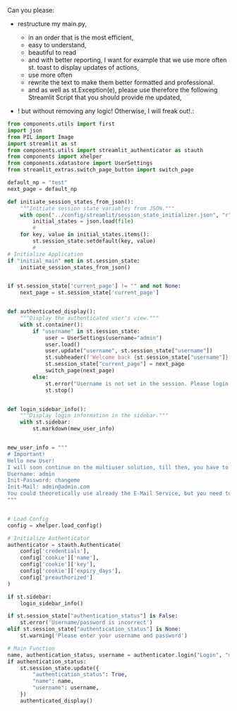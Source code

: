 Can you please:
- restructure my main.py, 
    - in an order that is the most efficient, 
    - easy to understand, 
    - beautiful to read 
    - and with better reporting, I want for example that we use more often st. toast to display updates of actions,
    - use more often 
    - rewrite the text to make them better formatted and professional.
    - and as well as st.Exception(e), please use therefore the following Streamlit Script that you should provide me updated, 


- ! but without removing any logic! Otherwise, I will freak out!.:





```python
from components.utils import first
import json
from PIL import Image
import streamlit as st
from components.utils import streamlit_authenticator as stauth
from components import xhelper
from components.xdatastore import UserSettings
from streamlit_extras.switch_page_button import switch_page

default_np = "test"
next_page = default_np

def initiate_session_states_from_json():
    """Initiate session state variables from JSON."""
    with open("../config/streamlit/session_state_initializer.json", "r") as file:
        initial_states = json.load(file)
        #
    for key, value in initial_states.items():
        st.session_state.setdefault(key, value)
        #
# Initialize Application
if "initial_main" not in st.session_state:
    initiate_session_states_from_json()


if st.session_state['current_page'] != "" and not None:
    next_page = st.session_state['current_page']


def authenticated_display():
    """Display the authenticated user's view."""
    with st.container():
        if "username" in st.session_state:
            user = UserSettings(username="admin")
            user.load()
            user.update("username", st.session_state["username"])
            st.subheader(f'Welcome back {st.session_state["username"]}!')
            st.session_state["current_page"] = next_page
            switch_page(next_page)
        else:
            st.error("Username is not set in the session. Please login again.")
            st.stop()


def login_sidebar_info():
    """Display login information in the sidebar."""
    with st.sidebar:
        st.markdown(mew_user_info)


mew_user_info = """
# Important!
Hello new User!
I will soon continue on the multiuser solution, till then, you have to use the default admin user:
Username: admin
Init-Password: changeme
Init-Mail: admin@admin.com 
You could theoretically use already the E-Mail Service, but you need to install it manually, all details are in the #TODO"
"""


# Load Config
config = xhelper.load_config()

# Initialize Authenticator
authenticator = stauth.Authenticate(
    config['credentials'],
    config['cookie']['name'],
    config['cookie']['key'],
    config['cookie']['expiry_days'],
    config['preauthorized']
)

if st.sidebar:
    login_sidebar_info()

if st.session_state["authentication_status"] is False:
    st.error('Username/password is incorrect')
elif st.session_state["authentication_status"] is None:
    st.warning('Please enter your username and password')

# Main Function
name, authentication_status, username = authenticator.login("Login", "main")
if authentication_status:
    st.session_state.update({
        "authentication_status": True,
        "name": name,
        "username": username,
    })
    authenticated_display()
```
